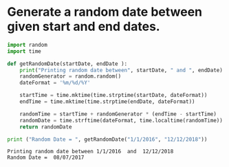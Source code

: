 # Generate a random date between given start and end dates.


```python
import random
import time

def getRandomDate(startDate, endDate ):
    print("Printing random date between", startDate, " and ", endDate)
    randomGenerator = random.random()
    dateFormat = '%m/%d/%Y'

    startTime = time.mktime(time.strptime(startDate, dateFormat))
    endTime = time.mktime(time.strptime(endDate, dateFormat))

    randomTime = startTime + randomGenerator * (endTime - startTime)
    randomDate = time.strftime(dateFormat, time.localtime(randomTime))
    return randomDate

print ("Random Date = ", getRandomDate("1/1/2016", "12/12/2018"))

```

    Printing random date between 1/1/2016  and  12/12/2018
    Random Date =  08/07/2017
    


```python

```

